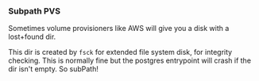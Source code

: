 ### Subpath PVS

Sometimes volume provisioners like AWS will give you a disk with a lost+found dir.

This dir is created by `fsck` for extended file system disk, for integrity checking. This
is normally fine but the postgres entrypoint will crash if the dir isn't empty. So subPath!
